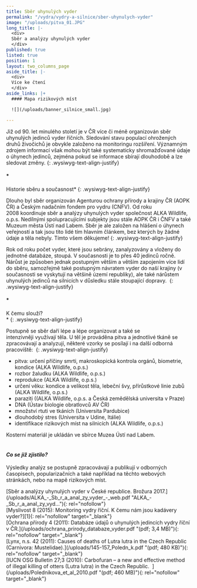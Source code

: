 ```yaml
---
title: Sběr uhynulých vyder
permalink: "/vydra/vydry-a-silnice/sber-uhynulych-vyder"
image: "/uploads/pitva_01.JPG"
long_title: |-
  <div>
  Sběr a analýzy uhynulých vyder
  </div>
published: true
listed: true
position: 1
layout: two_columns_page
aside_title: |-
  <div>
  Více ke čtení 
  </div>
aside_links: |+
  #### Mapa rizikových míst

  ![](/uploads/banner_silnice_small.jpg)

---
```

Již od 90. let minulého století je v ČR více či méně organizován sběr
uhynulých jedinců vyder říčních. Sledování stavu populací ohrožených
druhů živočichů je obvykle založeno na monitoringu rozšíření. Významným
zdrojem informací však mohou být také systematicky shromažďované údaje o
úhynech jedinců, zejména pokud se informace sbírají dlouhodobě a lze
sledovat změny.
{: .wysiwyg-text-align-justify}

#### *<span class="wysiwyg-font-size-medium">  
Historie sběru a současnost</span>*
{: .wysiwyg-text-align-justify}

Dlouho byl sběr organizován Agenturou ochrany přírody a krajiny ČR (AOPK
ČR) a Českým nadačním fondem pro vydru (CNFV). Od roku 2008 koordinuje
sběr a analýzy uhynulých vyder společnost ALKA Wildlife, o.p.s.
Nedílnými spolupracujícími subjekty jsou stále AOPK ČR i ČNFV a také
Muzeum města Ústí nad Labem. Sběr je ale založen na hlášení o úhynech
veřejností a tak jsou tito lidé tím hlavním článkem, bez kterých by
žádné údaje a těla nebyly. Tímto všem děkujeme!
{: .wysiwyg-text-align-justify}

Rok od roku počet vyder, které jsou sebrány, zanalyzovány a vloženy do
jednotné databáze, stoupá. V současnosti je to přes 40 jedinců ročně.
Nárůst je způsoben jednak postupným větším a větším zapojením více lidí
do sběru, samozřejmě také postupným návratem vyder do naší krajiny (v
současnosti se vyskytují na většině území republiky), ale také nárůstem
uhynulých jedinců na silnicích v důsledku stále stoupající dopravy. 
{: .wysiwyg-text-align-justify}

#### *<span class="wysiwyg-font-size-medium">  
K čemu slouží?  
</span>*
{: .wysiwyg-text-align-justify}

Postupně se sběr daří lépe a lépe organizovat a také se
intenzivněji využívají těla. U těl je prováděna pitva a jednotlivé tkáně
se zpracovávají a analyzují, některé vzorky se posílají i na další
odborná pracoviště: 
{: .wysiwyg-text-align-justify}



* pitva: určení příčiny smrti, makroskopická kontrola orgánů, biometrie,
  kondice (ALKA Wildlife, o.p.s.)
* rozbor žaludku (ALKA Wildlife, o.p.s.)
* reprodukce (ALKA Wildlife, o.p.s.)
* určení věku: kondice a velikost těla, lebeční švy, přírůstkové linie
  zubů (ALKA Wildlife, o.p.s.)
* paraziti ((ALKA Wildlife, o.p.s. a Česká zemědělská universita v
  Praze)
* DNA (Ústav biologie obratlovců AV ČR)
* množství rtuti ve tkáních (Universita Pardubice)
* dlouhodobý stres (Universita v Udine, Itálie)
* identifikace rizikových míst na silnicích (ALKA Wildlife, o.p.s.)

   
Kosterní materiál je ukládán ve sbírce Muzea Ústí nad Labem.  
*<span class="wysiwyg-font-size-medium">  
</span>*

####  *<span class="wysiwyg-font-size-medium">Co se již zjistilo?</span>*  
 

 Výsledky analýz se postupně zpracovávají a publikují v odborných časopisech, popularizačních a také například na těchto webových stránkách, nebo na mapě rizikových míst.<div>

</div>

<div>
[Sběr a analýzy uhynulých vyder v České republice. Brožura
2017.](/uploads/ALKA_-_Sb_r_a_anal_zy_vyder_-_web.pdf
"ALKA_-_Sb_r_a_anal_zy_vyd..."){: rel="nofollow"}
</div>

<div>

<div>
<div>
[Myslivost 8 (2015): Monitoring vydry říční. K čemu nám jsou kadávery
vyder?][1]{: rel="nofollow" target="_blank"}
</div>
<div>

</div>
<div>
[Ochrana přírody 4 (2011): Databáze údajů o uhynulých jedincích vydry
říční v ČR.](/uploads/ochrana_prirody_databaze_vyder.pdf "(pdf; 3,4
MB)"){: rel="nofollow" target="_blank"}
</div>
<div>

</div>
<div>
[Lynx, n.s. 42 (2011): Causes of deaths of Lutra lutra in the Czech
Republic (Carnivora: Mustelidae).](/uploads/145-157_Poledn_k.pdf "(pdf;
480 KB)"){: rel="nofollow" target="_blank"}
</div>
<div>

</div>
<div>
[IUCN OSG Bulletin 27;3 (2010): Carbofuran – a new and effective method
of illegal killing of otters (Lutra lutra) in the Czech Republic.
 ](/uploads/Polednikova_et_al_2010.pdf "(pdf; 460 MB)"){: rel="nofollow"
target="_blank"}
</div>
</div>
</div>



[1]: http://myslivost.cz/Casopis-Myslivost/Myslivost/2015/Srpen-2015/Monitoring-vydry-ricni-K-cemu-nam-jsou-kadavery-v "Link: http://myslivost.cz/Casopis-Myslivost/Myslivost/2015/Srpen-2015/Monitoring-vydry-ricni-K-cemu-nam-jsou-kadavery-v"
